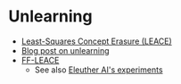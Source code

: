 # Unlearning

- [Least-Squares Concept Erasure (LEACE)](https://github.com/EleutherAI/concept-erasure/)
- [Blog post on unlearning](https://ai.stanford.edu/~kzliu/blog/unlearning)
- [FF-LEACE](https://blog.eleuther.ai/free-form-leace/)
  - See also [Eleuther AI's experiments](https://github.com/EleutherAI/concept-erasure/blob/main/experiments/fleace.py)
